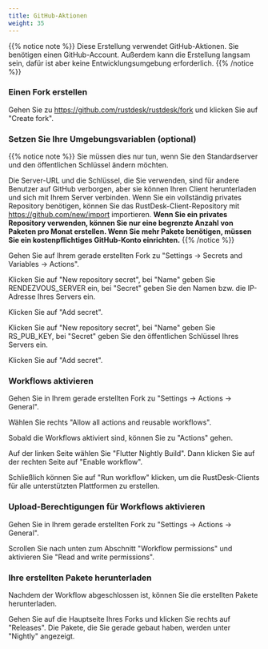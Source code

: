 ```yaml
---
title: GitHub-Aktionen
weight: 35
---
```


{{% notice note %}}
Diese Erstellung verwendet GitHub-Aktionen. Sie benötigen einen GitHub-Account. Außerdem kann die Erstellung langsam sein, dafür ist aber keine Entwicklungsumgebung erforderlich.
{{% /notice %}}

### Einen Fork erstellen

Gehen Sie zu https://github.com/rustdesk/rustdesk/fork und klicken Sie auf "Create fork".

### Setzen Sie Ihre Umgebungsvariablen (optional)

{{% notice note %}}
Sie müssen dies nur tun, wenn Sie den Standardserver und den öffentlichen Schlüssel ändern möchten.

Die Server-URL und die Schlüssel, die Sie verwenden, sind für andere Benutzer auf GitHub verborgen, aber sie können Ihren Client herunterladen und sich mit Ihrem Server verbinden. Wenn Sie ein vollständig privates Repository benötigen, können Sie das RustDesk-Client-Repository mit https://github.com/new/import importieren. **Wenn Sie ein privates Repository verwenden, können Sie nur eine begrenzte Anzahl von Paketen pro Monat erstellen. Wenn Sie mehr Pakete benötigen, müssen Sie ein kostenpflichtiges GitHub-Konto einrichten.**
{{% /notice %}}

Gehen Sie auf Ihrem gerade erstellten Fork zu "Settings → Secrets and Variables → Actions".

Klicken Sie auf "New repository secret", bei "Name" geben Sie RENDEZVOUS_SERVER ein, bei "Secret" geben Sie den Namen bzw. die IP-Adresse Ihres Servers ein.

Klicken Sie auf "Add secret".

Klicken Sie auf "New repository secret", bei "Name" geben Sie RS_PUB_KEY, bei "Secret" geben Sie den öffentlichen Schlüssel Ihres Servers ein.

Klicken Sie auf "Add secret".

### Workflows aktivieren

Gehen Sie in Ihrem gerade erstellten Fork zu "Settings → Actions → General".

Wählen Sie rechts "Allow all actions and reusable workflows".

Sobald die Workflows aktiviert sind, können Sie zu "Actions" gehen.

Auf der linken Seite wählen Sie "Flutter Nightly Build". Dann klicken Sie auf der rechten Seite auf "Enable workflow".

Schließlich können Sie auf "Run workflow" klicken, um die RustDesk-Clients für alle unterstützten Plattformen zu erstellen.

### Upload-Berechtigungen für Workflows aktivieren

Gehen Sie in Ihrem gerade erstellten Fork zu "Settings → Actions → General".

Scrollen Sie nach unten zum Abschnitt "Workflow permissions" und aktivieren Sie "Read and write permissions".

### Ihre erstellten Pakete herunterladen

Nachdem der Workflow abgeschlossen ist, können Sie die erstellten Pakete herunterladen.

Gehen Sie auf die Hauptseite Ihres Forks und klicken Sie rechts auf "Releases". Die Pakete, die Sie gerade gebaut haben, werden unter "Nightly" angezeigt.
